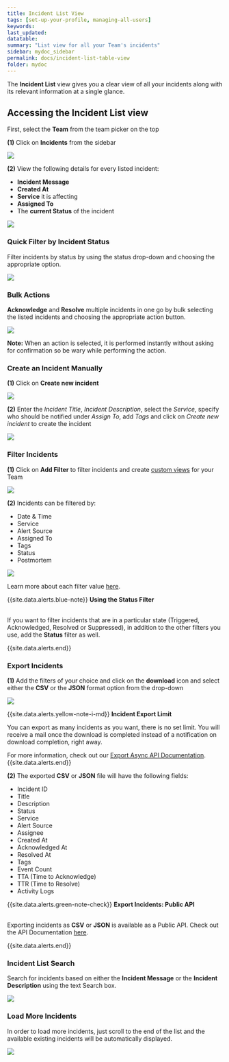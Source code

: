 ```yaml
---
title: Incident List View
tags: [set-up-your-profile, managing-all-users]
keywords: 
last_updated: 
datatable: 
summary: "List view for all your Team's incidents"
sidebar: mydoc_sidebar
permalink: docs/incident-list-table-view
folder: mydoc
---
```


The **Incident List** view gives you a clear view of all your incidents along with its relevant information at a single glance. 

## Accessing the **Incident List** view

First, select the **Team** from the team picker on the top

**(1)** Click on **Incidents** from the sidebar

![](images/incident_list_1.png)

**(2)** View the following details for every listed incident:

- **Incident Message**
- **Created At**
- **Service** it is affecting
- **Assigned To**
- The **current Status** of the incident

![](images/incident_list_2.png)

### Quick Filter by Incident Status

Filter incidents by status by using the status drop-down and choosing the appropriate option.

![](images/incident_list_3.png)

### Bulk Actions

**Acknowledge** and **Resolve** multiple incidents in one go by bulk selecting the listed incidents and choosing the appropriate action button.

![](images/incident_list_4.png)

**Note:** When an action is selected, it is performed instantly without asking for confirmation so be wary while performing the action.

### Create an Incident Manually

**(1)** Click on **Create new incident** 

![](images/incident_list_5.png)

**(2)** Enter the *Incident Title*, *Incident Description*, select the *Service*, specify who should be notified under *Assign To*, add *Tags* and click on *Create new incident* to create the incident

![](images/incident_list_6.png)

### Filter Incidents

**(1)** Click on **Add Filter** to filter incidents and create [custom views](save-filter-view) for your Team

![](images/incident_list_7.png)

**(2)** Incidents can be filtered by:
- Date & Time
- Service
- Alert Source
- Assigned To
- Tags
- Status
- Postmortem

![](images/incident_list_8.png)

Learn more about each filter value [here](filter-incidents).

{{site.data.alerts.blue-note}}
<b>Using the Status Filter</b><br/><br/>
<p>If you want to filter incidents that are in a particular state (Triggered, Acknowledged, Resolved or Suppressed), in addition to the other filters you use, add the <b>Status</b> filter as well.</p>
{{site.data.alerts.end}}

### Export Incidents

**(1)** Add the filters of your choice and click on the **download** icon and select either the **CSV** or the **JSON** format option from the drop-down

![](images/incident_list_9.png)

{{site.data.alerts.yellow-note-i-md}}
**Incident Export Limit**

You can export as many incidents as you want, there is no set limit. You will receive a mail once the download is completed instead of a notification on download completion, right away.

For more information, check out our [Export Async API Documentation](https://apidocs.squadcast.com/#15f17e18-af02-4835-a4a4-59c840e19e16).
{{site.data.alerts.end}}

**(2)** The exported **CSV** or **JSON** file will have the following fields:

- Incident ID
- Title
- Description
- Status
- Service
- Alert Source
- Assignee
- Created At
- Acknowledged At
- Resolved At
- Tags
- Event Count
- TTA (Time to Acknowledge)
- TTR (Time to Resolve)
- Activity Logs

{{site.data.alerts.green-note-check}}
<b>Export Incidents: Public API</b><br/><br/>
<p>Exporting incidents as <b>CSV</b> or <b>JSON</b> is available as a Public API. Check out the API Documentation <a href="https://apidocs.squadcast.com/#3d00d5c6-6b9b-410c-a11b-0da72c60d419" target="_blank">here</a>.</p>
{{site.data.alerts.end}}

### Incident List Search

Search for incidents based on either the **Incident Message** or the **Incident Description** using the text Search box.

![](images/incident_list_10.png)

### Load More Incidents

In order to load more incidents, just scroll to the end of the list and the available existing incidents will be automatically displayed.

![](images/incident_list_11.png)